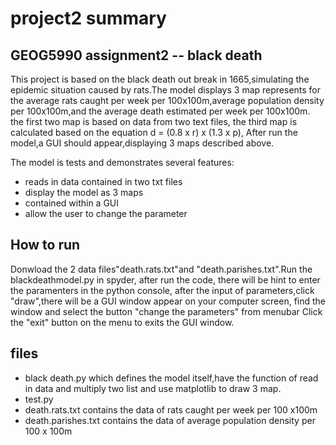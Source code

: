# project2 summary
## GEOG5990 assignment2 -- black death
This project is based on the black death out break in 1665,simulating the epidemic situation caused by rats.The model displays 3 map represents for the average rats caught per week per 100x100m,average population density per 100x100m,and the average death estimated per week per 100x100m.
the first two map is based on data from two text files, the third map is calculated based on the equation d = (0.8 x r) x (1.3 x p),
After run the model,a GUI should appear,displaying 3 maps described above.

The model is tests and demonstrates several features:
- reads in  data contained in two txt files
- display the model as 3 maps 
- contained within a GUI
- allow the user to change the parameter 


## How to run
 Donwload the 2 data files"death.rats.txt"and "death.parishes.txt".Run the blackdeathmodel.py in spyder, after run the code, there will be hint to enter the paramenters in the python console, after the input of parameters,click "draw",there will be a GUI window appear on your computer screen, find the window and select the button "change the parameters" from menubar 
Click the "exit" button on the menu to exits the GUI window.

## files
- black death.py which defines the model itself,have the function of read in data and multiply two list and use matplotlib to draw 3 map.
- test.py
- death.rats.txt contains the data of rats caught per week per 100 x100m
- death.parishes.txt contains the data of average population density per 100 x 100m

